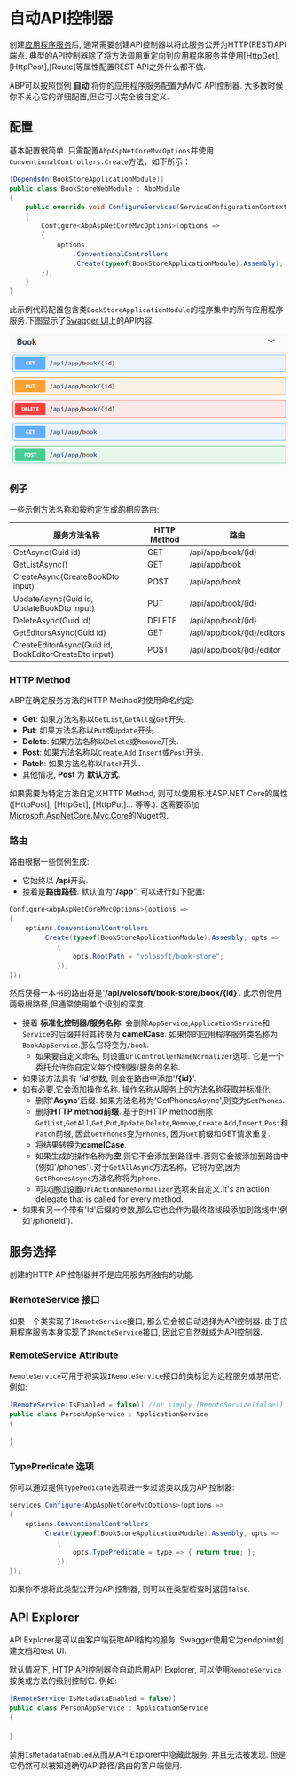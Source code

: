 # 自动API控制器

创建[应用程序服务](Application-Services.md)后, 通常需要创建API控制器以将此服务公开为HTTP(REST)API端点. 典型的API控制器除了将方法调用重定向到应用程序服务并使用[HttpGet],[HttpPost],[Route]等属性配置REST API之外什么都不做.

ABP可以按照惯例 **自动** 将你的应用程序服务配置为MVC API控制器. 大多数时候你不关心它的详细配置,但它可以完全被自定义.

## 配置

基本配置很简单. 只需配置`AbpAspNetCoreMvcOptions`并使用`ConventionalControllers.Create`方法，如下所示：

````csharp
[DependsOn(BookStoreApplicationModule)]
public class BookStoreWebModule : AbpModule
{
    public override void ConfigureServices(ServiceConfigurationContext context)
    {
        Configure<AbpAspNetCoreMvcOptions>(options =>
        {
            options
                .ConventionalControllers
                .Create(typeof(BookStoreApplicationModule).Assembly);
        });
    }
}
````

此示例代码配置包含类`BookStoreApplicationModule`的程序集中的所有应用程序服务.下图显示了[Swagger UI](https://swagger.io/tools/swagger-ui/)上的API内容.

![bookstore-apis](../images/bookstore-apis.png)

### 例子

一些示例方法名称和按约定生成的相应路由:

| 服务方法名称                                   | HTTP Method | 路由                      |
| ----------------------------------------------------- | ----------- | -------------------------- |
| GetAsync(Guid id)                                     | GET         | /api/app/book/{id}         |
| GetListAsync()                                        | GET         | /api/app/book              |
| CreateAsync(CreateBookDto input)                      | POST        | /api/app/book              |
| UpdateAsync(Guid id, UpdateBookDto input)             | PUT         | /api/app/book/{id}         |
| DeleteAsync(Guid id)                                  | DELETE      | /api/app/book/{id}         |
| GetEditorsAsync(Guid id)                              | GET         | /api/app/book/{id}/editors |
| CreateEditorAsync(Guid id, BookEditorCreateDto input) | POST        | /api/app/book/{id}/editor  |

### HTTP Method

ABP在确定服务方法的HTTP Method时使用命名约定:

- **Get**: 如果方法名称以`GetList`,`GetAll`或`Get`开头.
- **Put**: 如果方法名称以`Put`或`Update`开头.
- **Delete**: 如果方法名称以`Delete`或`Remove`开头.
- **Post**: 如果方法名称以`Create`,`Add`,`Insert`或`Post`开头.
- **Patch**: 如果方法名称以`Patch`开头.
- 其他情况, **Post** 为 **默认方式**.

如果需要为特定方法自定义HTTP Method, 则可以使用标准ASP.NET Core的属性([HttpPost], [HttpGet], [HttpPut]... 等等.). 这需要添加[Microsoft.AspNetCore.Mvc.Core](https://www.nuget.org/packages/Microsoft.AspNetCore.Mvc.Core)的Nuget包.

### 路由

路由根据一些惯例生成:

* 它始终以 **/api**开头.
* 接着是**路由路径**. 默认值为"**/app**", 可以进行如下配置:

````csharp
Configure<AbpAspNetCoreMvcOptions>(options =>
{
    options.ConventionalControllers
        .Create(typeof(BookStoreApplicationModule).Assembly, opts =>
            {
                opts.RootPath = "volosoft/book-store";
            });
});
````

然后获得一本书的路由将是'**/api/volosoft/book-store/book/{id}**'. 此示例使用两级根路径,但通常使用单个级别的深度.

* 接着 **标准化控制器/服务名称**. 会删除`AppService`,`ApplicationService`和`Service`的后缀并将其转换为 **camelCase**. 如果你的应用程序服务类名称为`BookAppService`.那么它将变为`/book`.
  * 如果要自定义命名, 则设置`UrlControllerNameNormalizer`选项. 它是一个委托允许你自定义每个控制器/服务的名称.
* 如果该方法具有 '**id**'参数, 则会在路由中添加'**/{id}**'.
* 如有必要,它会添加操作名称. 操作名称从服务上的方法名称获取并标准化;
  * 删除'**Async**'后缀. 如果方法名称为'GetPhonesAsync',则变为`GetPhones`.
  * 删除**HTTP method前缀**. 基于的HTTP method删除`GetList`,`GetAll`,`Get`,`Put`,`Update`,`Delete`,`Remove`,`Create`,`Add`,`Insert`,`Post`和`Patch`前缀, 因此`GetPhones`变为`Phones`, 因为`Get`前缀和GET请求重复.
  * 将结果转换为**camelCase**.
  * 如果生成的操作名称为**空**,则它不会添加到路径中.否则它会被添加到路由中(例如'/phones').对于`GetAllAsync`方法名称，它将为空,因为`GetPhonesAsync`方法名称将为`phone`.
  * 可以通过设置`UrlActionNameNormalizer`选项来自定义.It's an action delegate that is called for every method.
* 如果有另一个带有'Id'后缀的参数,那么它也会作为最终路线段添加到路线中(例如'/phoneId').

## 服务选择

创建的HTTP API控制器并不是应用服务所独有的功能.

### IRemoteService 接口

如果一个类实现了`IRemoteService`接口, 那么它会被自动选择为API控制器. 由于应用程序服务本身实现了`IRemoteService`接口, 因此它自然就成为API控制器.

### RemoteService Attribute

`RemoteService`可用于将实现`IRemoteService`接口的类标记为远程服务或禁用它. 例如:

````csharp
[RemoteService(IsEnabled = false)] //or simply [RemoteService(false)]
public class PersonAppService : ApplicationService
{

}
````

### TypePredicate 选项

你可以通过提供`TypePedicate`选项进一步过滤类以成为API控制器:

````csharp
services.Configure<AbpAspNetCoreMvcOptions>(options =>
{
    options.ConventionalControllers
        .Create(typeof(BookStoreApplicationModule).Assembly, opts =>
            {
                opts.TypePredicate = type => { return true; };
            });
});
````

如果你不想将此类型公开为API控制器, 则可以在类型检查时返回`false`.

## API Explorer

API Explorer是可以由客户端获取API结构的服务. Swagger使用它为endpoint创建文档和test UI.

默认情况下, HTTP API控制器会自动启用API Explorer, 可以使用`RemoteService`按类或方法的级别控制它. 例如:

````csharp
[RemoteService(IsMetadataEnabled = false)]
public class PersonAppService : ApplicationService
{

}
````

禁用`IsMetadataEnabled`从而从API Explorer中隐藏此服务, 并且无法被发现. 但是它仍然可以被知道确切API路径/路由的客户端使用.